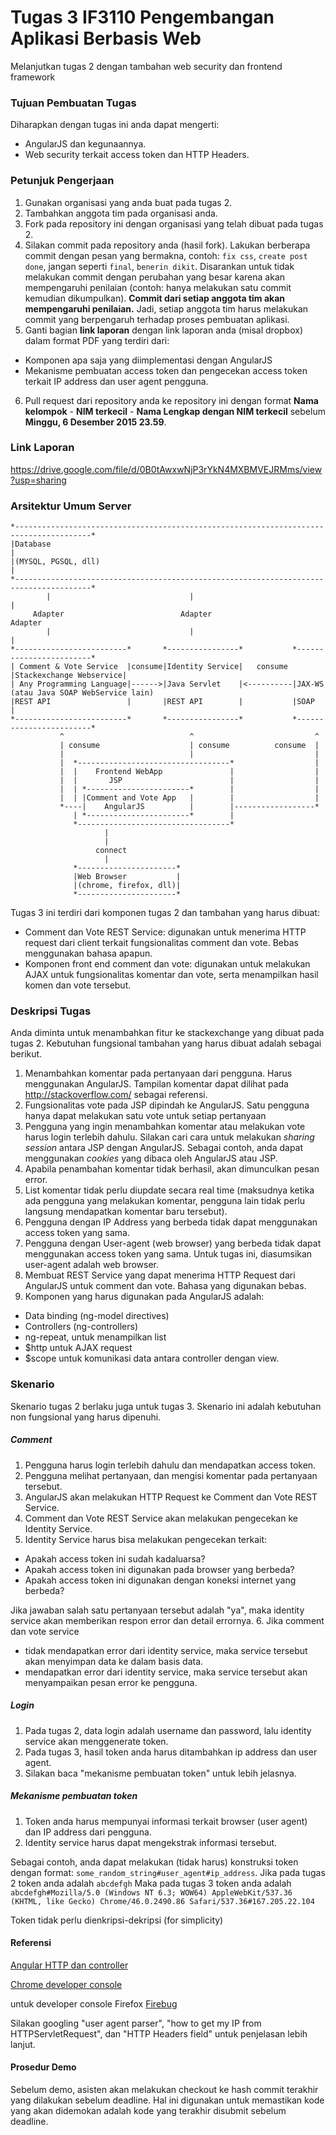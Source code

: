 # Tugas 3 IF3110 Pengembangan Aplikasi Berbasis Web

Melanjutkan tugas 2 dengan tambahan web security dan frontend framework

### Tujuan Pembuatan Tugas

Diharapkan dengan tugas ini anda dapat mengerti:
* AngularJS dan kegunaannya.
* Web security terkait access token dan HTTP Headers.

### Petunjuk Pengerjaan

1. Gunakan organisasi yang anda buat pada tugas 2.
2. Tambahkan anggota tim pada organisasi anda.
3. Fork pada repository ini dengan organisasi yang telah dibuat pada tugas 2.
4. Silakan commit pada repository anda (hasil fork). Lakukan berberapa commit dengan pesan yang bermakna, contoh: `fix css`, `create post done`, jangan seperti `final`, `benerin dikit`. Disarankan untuk tidak melakukan commit dengan perubahan yang besar karena akan mempengaruhi penilaian (contoh: hanya melakukan satu commit kemudian dikumpulkan). **Commit dari setiap anggota tim akan mempengaruhi penilaian.** Jadi, setiap anggota tim harus melakukan commit yang berpengaruh terhadap proses pembuatan aplikasi.
5. Ganti bagian **link laporan** dengan link laporan anda (misal dropbox) dalam format PDF yang terdiri dari:
  - Komponen apa saja yang diimplementasi dengan AngularJS
  - Mekanisme pembuatan access token dan pengecekan access token terkait IP address dan user agent pengguna.
6. Pull request dari repository anda ke repository ini dengan format **Nama kelompok** - **NIM terkecil** - **Nama Lengkap dengan NIM terkecil** sebelum **Minggu, 6 Desember 2015 23.59**.

### Link Laporan

https://drive.google.com/file/d/0B0tAwxwNjP3rYkN4MXBMVEJRMms/view?usp=sharing

### Arsitektur Umum Server

```
*---------------------------------------------------------------------------------------*
|Database                                                                               |
|(MYSQL, PGSQL, dll)                                                                    |
*---------------------------------------------------------------------------------------*
        |                               |                                   |
     Adapter                          Adapter                             Adapter
        |                               |                                   |
*-------------------------*       *----------------*           *------------------------*                   
| Comment & Vote Service  |consume|Identity Service|   consume |Stackexchange Webservice|                   
| Any Programming Language|------>|Java Servlet    |<----------|JAX-WS (atau Java SOAP WebService lain)     
|REST API                 |       |REST API        |           |SOAP                    |                   
*-------------------------*       *----------------*           *------------------------*                   
           ^                            ^                           ^          
           | consume                    | consume          consume  | 
           |                            |                           |
           |  *----------------------------------*                  |
           |  |    Frontend WebApp               |                  |
           |  |       JSP                        |                  |
           |  | *-----------------------*        |                  |
           |  | |Comment and Vote App   |        |                  |
           *----|    AngularJS          |        |------------------*
              | *-----------------------*        |
              *----------------------------------*
                     |
                     |
                   connect
                     |
              *----------------------* 
              |Web Browser           |
              |(chrome, firefox, dll)|
              *----------------------*
```

Tugas 3 ini terdiri dari komponen tugas 2 dan tambahan yang harus dibuat:
* Comment dan Vote REST Service: digunakan untuk menerima HTTP request dari client terkait fungsionalitas comment dan vote. Bebas menggunakan bahasa apapun.
* Komponen front end comment dan vote: digunakan untuk melakukan AJAX untuk fungsionalitas komentar dan vote, serta menampilkan hasil komen dan vote tersebut.

### Deskripsi Tugas

Anda diminta untuk menambahkan fitur ke stackexchange yang dibuat pada tugas 2. Kebutuhan fungsional tambahan yang harus dibuat adalah sebagai berikut.

1. Menambahkan komentar pada pertanyaan dari pengguna. Harus menggunakan AngularJS. Tampilan komentar dapat dilihat pada http://stackoverflow.com/ sebagai referensi.
2. Fungsionalitas vote pada JSP dipindah ke AngularJS. Satu pengguna hanya dapat melakukan satu vote untuk setiap pertanyaan
3. Pengguna yang ingin menambahkan komentar atau melakukan vote harus login terlebih dahulu. Silakan cari cara untuk melakukan *sharing session* antara JSP dengan AngularJS. Sebagai contoh, anda dapat menggunakan *cookies* yang dibaca oleh AngularJS atau JSP.
4. Apabila penambahan komentar tidak berhasil, akan dimunculkan pesan error.
5. List komentar tidak perlu diupdate secara real time (maksudnya ketika ada pengguna yang melakukan komentar, pengguna lain tidak perlu langsung mendapatkan komentar baru tersebut).
6. Pengguna dengan IP Address yang berbeda tidak dapat menggunakan access token yang sama.
7. Pengguna dengan User-agent (web browser) yang berbeda tidak dapat menggunakan access token yang sama. Untuk tugas ini, diasumsikan user-agent adalah web browser.
8. Membuat REST Service yang dapat menerima HTTP Request dari AngularJS untuk comment dan vote. Bahasa yang digunakan bebas.
9. Komponen yang harus digunakan pada AngularJS adalah:
  - Data binding (ng-model directives)
  - Controllers (ng-controllers)
  - ng-repeat, untuk menampilkan list
  - $http untuk AJAX request
  - $scope untuk komunikasi data antara controller dengan view.

### Skenario 

Skenario tugas 2 berlaku juga untuk tugas 3. Skenario ini adalah kebutuhan non fungsional yang harus dipenuhi.

##### Comment

1. Pengguna harus login terlebih dahulu dan mendapatkan access token.
2. Pengguna melihat pertanyaan, dan mengisi komentar pada pertanyaan tersebut.
3. AngularJS akan melakukan HTTP Request ke Comment dan Vote REST Service.
4. Comment dan Vote REST Service akan melakukan pengecekan ke Identity Service.
5. Identity Service harus bisa melakukan pengecekan terkait:
  - Apakah access token ini sudah kadaluarsa?
  - Apakah access token ini digunakan pada browser yang berbeda?
  - Apakah access token ini digunakan dengan koneksi internet yang berbeda?
  
  Jika jawaban salah satu pertanyaan tersebut adalah "ya", maka identity service akan memberikan respon error dan detail errornya.
6. Jika comment dan vote service
  - tidak mendapatkan error dari identity service, maka service tersebut akan menyimpan data ke dalam basis data.
  - mendapatkan error dari identity service, maka service tersebut akan menyampaikan pesan error ke pengguna.


##### Login

1. Pada tugas 2, data login adalah username dan password, lalu identity service akan menggenerate token.
2. Pada tugas 3, hasil token anda harus ditambahkan ip address dan user agent.
3. Silakan baca "mekanisme pembuatan token" untuk lebih jelasnya.


##### Mekanisme pembuatan token

1. Token anda harus mempunyai informasi terkait browser (user agent) dan IP address dari pengguna.
2. Identity service harus dapat mengekstrak informasi tersebut.

Sebagai contoh, anda dapat melakukan (tidak harus) konstruksi token dengan format:
`some_random_string#user_agent#ip_address`.
Jika pada tugas 2 token anda adalah
`abcdefgh`
Maka pada tugas 3 token anda adalah
`abcdefgh#Mozilla/5.0 (Windows NT 6.3; WOW64) AppleWebKit/537.36 (KHTML, like Gecko) Chrome/46.0.2490.86 Safari/537.36#167.205.22.104`

Token tidak perlu dienkripsi-dekripsi (for simplicity)


#### Referensi

[Angular HTTP dan controller](http://www.w3schools.com/angular/angular_http.asp)

[Chrome developer console](https://developer.chrome.com/devtools/docs/console)

untuk developer console Firefox
[Firebug](http://getfirebug.com/)

Silakan googling "user agent parser", "how to get my IP from HTTPServletRequest", dan "HTTP Headers field" untuk penjelasan lebih lanjut.


#### Prosedur Demo
 
Sebelum demo, asisten akan melakukan checkout ke hash commit terakhir yang dilakukan sebelum deadline. Hal ini digunakan untuk memastikan kode yang akan didemokan adalah kode yang terakhir disubmit sebelum deadline.

